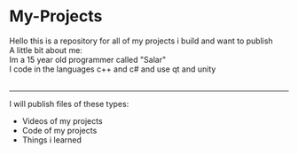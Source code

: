 # My-Projects

Hello this is a repository for all of my projects i build and want to publish
<br>
A little bit about me:
<br>Im a 15 year old programmer called "Salar" <br>
I code in the languages c++ and c# and use qt and unity
<br> <br>
<hr>
I will publish files of these types:
<ul>
  <li>Videos of my projects</li>
  <li>Code of my projects</li>
  <li>Things i learned</li>
</ul>
